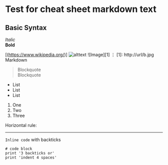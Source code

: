 # Test for cheat sheet markdown text

## Basic Syntax

*Italic*	
**Bold**	

[(https://www.wikipedia.org/)]
![alttext](https://www.istockphoto.com/photo/laptop-with-blank-screen-isolated-on-white-background-gm1128662796-297884868)	![Image][1]
⋮
[1]: http://url/b.jpg	Markdown
> Blockquote	 	
Blockquote
* List
* List
* List

1. One
2. Two
3. Three

Horizontal rule:

---	
`Inline code` with backticks	 
```
# code block
print '3 backticks or'
print 'indent 4 spaces'
```
